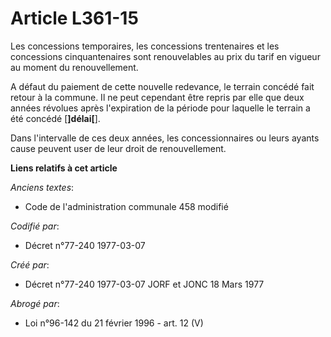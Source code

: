 # Article L361-15

Les concessions temporaires, les concessions trentenaires et les concessions cinquantenaires sont renouvelables au prix du
tarif en vigueur au moment du renouvellement.

A défaut du paiement de cette nouvelle redevance, le terrain concédé fait retour à la commune. Il ne peut cependant être
repris par elle que deux années révolues après l'expiration de la période pour laquelle le terrain a été concédé
[**]délai[**].

Dans l'intervalle de ces deux années, les concessionnaires ou leurs ayants cause peuvent user de leur droit de
renouvellement.

**Liens relatifs à cet article**

_Anciens textes_:

  - Code de l'administration communale 458 modifié

_Codifié par_:

  - Décret n°77-240 1977-03-07

_Créé par_:

  - Décret n°77-240 1977-03-07 JORF et JONC 18 Mars 1977

_Abrogé par_:

  - Loi n°96-142 du 21 février 1996 - art. 12 (V)
